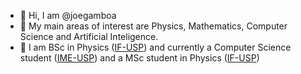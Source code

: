 - 🖖 Hi, I am @joegamboa
- 👀 My main areas of interest are Physics, Mathematics, Computer Science and Artificial Inteligence.
- 🧠 I am BSc in Physics ([IF-USP](http://portal.if.usp.br/ifusp/en)) and currently a Computer Science student ([IME-USP](https://www.ime.usp.br/en/home/)) and a MSc student in Physics ([IF-USP](http://portal.if.usp.br/ifusp/en))

<!---
joegamboa/joegamboa is a ✨ special ✨ repository because its `README.md` (this file) appears on your GitHub profile.
You can click the Preview link to take a look at your changes.
--->
